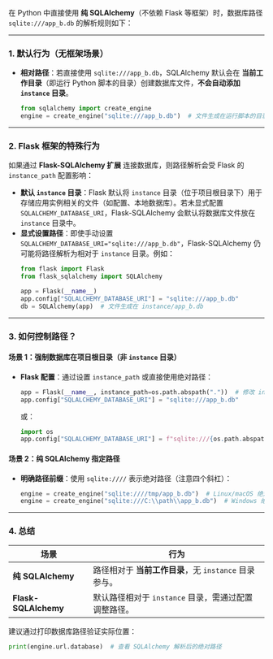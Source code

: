 在 Python 中直接使用 **纯 SQLAlchemy**（不依赖 Flask 等框架）时，数据库路径 `sqlite:///app_b.db` 的解析规则如下：

---

### 1. **默认行为（无框架场景）**
- **相对路径**：若直接使用 `sqlite:///app_b.db`，SQLAlchemy 默认会在 **当前工作目录**（即运行 Python 脚本的目录）创建数据库文件，**不会自动添加 `instance` 目录**。
  ```python
  from sqlalchemy import create_engine
  engine = create_engine("sqlite:///app_b.db")  # 文件生成在运行脚本的目录下
  ```

---

### 2. **Flask 框架的特殊行为**
如果通过 **Flask-SQLAlchemy 扩展** 连接数据库，则路径解析会受 Flask 的 `instance_path` 配置影响：
- **默认 `instance` 目录**：Flask 默认将 `instance` 目录（位于项目根目录下）用于存储应用实例相关的文件（如配置、本地数据库）。若未显式配置 `SQLALCHEMY_DATABASE_URI`，Flask-SQLAlchemy 会默认将数据库文件放在 `instance` 目录中。
- **显式设置路径**：即使手动设置 `SQLALCHEMY_DATABASE_URI="sqlite:///app_b.db"`，Flask-SQLAlchemy 仍可能将路径解析为相对于 `instance` 目录。例如：
  ```python
  from flask import Flask
  from flask_sqlalchemy import SQLAlchemy

  app = Flask(__name__)
  app.config["SQLALCHEMY_DATABASE_URI"] = "sqlite:///app_b.db"
  db = SQLAlchemy(app)  # 文件生成在 instance/app_b.db
  ```

---

### 3. **如何控制路径？**
#### **场景 1：强制数据库在项目根目录（非 `instance` 目录）**
- **Flask 配置**：通过设置 `instance_path` 或直接使用绝对路径：
  ```python
  app = Flask(__name__, instance_path=os.path.abspath("."))  # 修改 instance_path 为当前目录
  app.config["SQLALCHEMY_DATABASE_URI"] = "sqlite:///app_b.db"
  ```
  或：
  ```python
  import os
  app.config["SQLALCHEMY_DATABASE_URI"] = f"sqlite:///{os.path.abspath('app_b.db')}"  # 绝对路径
  ```

#### **场景 2：纯 SQLAlchemy 指定路径**
- **明确路径前缀**：使用 `sqlite:////` 表示绝对路径（注意四个斜杠）：
  ```python
  engine = create_engine("sqlite:////tmp/app_b.db")  # Linux/macOS 绝对路径
  engine = create_engine("sqlite:///C:\\path\\app_b.db")  # Windows 绝对路径
  ```

---

### 4. **总结**
| 场景                | 行为                                                                 |
|---------------------|--------------------------------------------------------------------|
| **纯 SQLAlchemy**   | 路径相对于 **当前工作目录**，无 `instance` 目录参与。                 |
| **Flask-SQLAlchemy** | 默认路径相对于 `instance` 目录，需通过配置调整路径。                   |

建议通过打印数据库路径验证实际位置：
```python
print(engine.url.database)  # 查看 SQLAlchemy 解析后的绝对路径
```
